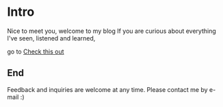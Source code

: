 # Intro

Nice to meet you, welcome to my blog
If you are curious about everything I've seen, listened and learned,

go to [Check this out](https://kimeunyeol.github.io)


## <a name="license"></a>End

Feedback and inquiries are welcome at any time. Please contact me by e-mail :)
